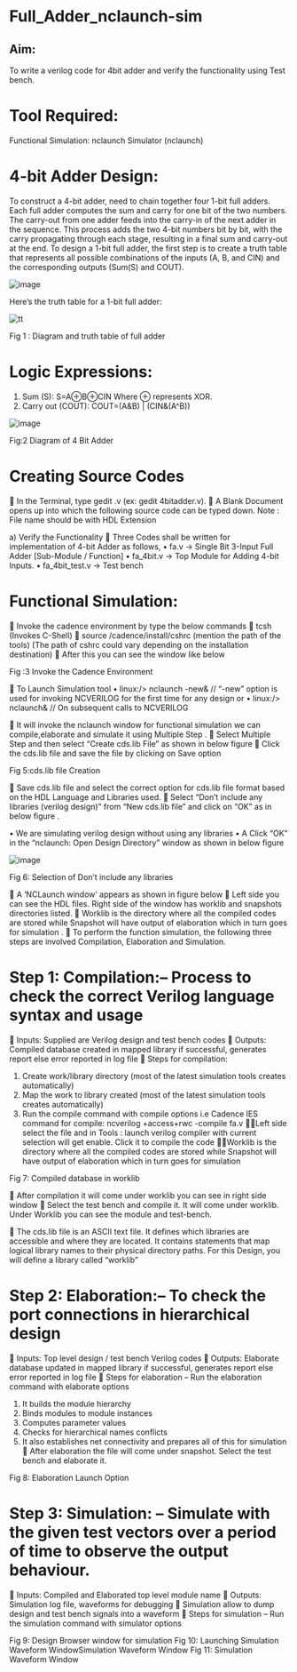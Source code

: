 # Full_Adder_nclaunch-sim

## Aim:
To write a verilog code for 4bit adder and verify the functionality using Test bench.

# Tool Required: 
Functional Simulation: nclaunch Simulator (nclaunch) 

# 4-bit Adder Design:
To construct a 4-bit adder, need to chain together four 1-bit full adders. Each full adder computes the sum and carry for one bit of the two numbers. The carry-out from one adder feeds into the carry-in of the next adder in the sequence. This process adds the two 4-bit numbers bit by bit, with the carry propagating through each stage, resulting in a final sum and carry-out at the end.
To design a 1-bit full adder, the first step is to create a truth table that represents all possible combinations of the inputs (A, B, and CIN) and the corresponding outputs (Sum(S) and COUT).

![image](https://github.com/user-attachments/assets/716a26b6-a449-42e0-9e2d-cdbaa4b291b9)

Here’s the truth table for a 1-bit full adder:

![tt](https://github.com/user-attachments/assets/0b3ab24f-1d7e-4a01-80ce-5e7406f4082b)

Fig 1 : Diagram and truth table of full adder

# Logic Expressions:
1.	Sum (S):
S=A⊕B⊕CIN
Where ⊕ represents XOR.
2.	Carry out (COUT):
COUT=(A&B) | (CIN&(A^B))

![image](https://github.com/user-attachments/assets/7d6fa554-2614-4f19-aa68-65c9e6153caa)

Fig:2 Diagram of 4 Bit Adder

# Creating Source Codes 
	In the Terminal, type gedit <filename>.v (ex: gedit 4bitadder.v). 
	A Blank Document opens up into which the following source code can be typed down. 
Note : File name should be with HDL Extension

a) Verify the Functionality 
	Three Codes shall be written for implementation of 4-bit Adder as follows, 
•	fa.v → Single Bit 3-Input Full Adder [Sub-Module / Function] 
•	fa_4bit.v → Top Module for Adding 4-bit Inputs. 
•	fa_4bit_test.v → Test bench 

# Functional Simulation: 
	Invoke the cadence environment by type the below commands 
	tcsh (Invokes C-Shell) 
	source /cadence/install/cshrc (mention the path of the tools) 
      (The path of cshrc could vary depending on the installation destination)
	After this you can see the window like below 

Fig :3 Invoke the Cadence Environment

	To Launch Simulation tool 
•	linux:/> nclaunch -new& // “-new” option is used for invoking NCVERILOG for the first time for any design 
or
•	linux:/> nclaunch& // On subsequent calls to NCVERILOG 

	It will invoke the nclaunch window for functional simulation we can compile,elaborate and simulate it using Multiple Step .
	Select Multiple Step and then select “Create cds.lib File” as shown in below figure 
	Click the cds.lib file and save the file by clicking on Save option 

Fig 5:cds.lib file Creation

	Save cds.lib file and select the correct option for cds.lib file format based on the HDL Language and Libraries used. 
	Select “Don’t include any libraries (verilog design)” from “New cds.lib file” and click on “OK” as in below figure .

•	We are simulating verilog design without using any libraries 
•	A Click “OK” in the “nclaunch: Open Design Directory” window as shown in below figure 

![image](https://github.com/user-attachments/assets/781b297a-11e9-4140-89c5-ee3b0d15bbd4)

Fig 6: Selection of Don’t include any libraries

	A ‘NCLaunch window’ appears as shown in figure below 
	Left side you can see the HDL files. Right side of the window has worklib and snapshots directories listed. 
	Worklib is the directory where all the compiled codes are stored while Snapshot will have output of elaboration which in turn goes for simulation .
	To perform the function simulation, the following three steps are involved Compilation, Elaboration and Simulation. 

# Step 1: Compilation:– Process to check the correct Verilog language syntax and usage 
	Inputs: Supplied are Verilog design and test bench codes 
	Outputs: Compiled database created in mapped library if successful, generates report else error reported in log file 
	Steps for compilation: 
1. Create work/library directory (most of the latest simulation tools creates automatically) 
2. Map the work to library created (most of the latest simulation tools creates automatically) 
3. Run the compile command with compile options 
i.e Cadence IES command for compile: ncverilog +access+rwc -compile fa.v 
Left side select the file and in Tools : launch verilog compiler with current selection will get enable. Click it to compile the code 
Worklib is the directory where all the compiled codes are stored while Snapshot will have output of elaboration which in turn goes for simulation

Fig 7: Compiled database in worklib

	After compilation it will come under worklib you can see in right side window
	Select the test bench and compile it. It will come under worklib. Under Worklib you can see the module and test-bench. 

	The cds.lib file is an ASCII text file. It defines which libraries are accessible and where they are located. It contains statements that map logical library names to their physical directory paths. For this Design, you will define a library called “worklib”

# Step 2: Elaboration:– To check the port connections in hierarchical design 
	Inputs: Top level design / test bench Verilog codes 
	Outputs: Elaborate database updated in mapped library if successful, generates report else error reported in log file 
	Steps for elaboration – Run the elaboration command with elaborate options 
1.	It builds the module hierarchy 
2.	Binds modules to module instances 
3.	Computes parameter values 
4.	Checks for hierarchical names conflicts 
5.	It also establishes net connectivity and prepares all of this for simulation
	After elaboration the file will come under snapshot. Select the test bench and elaborate it.

Fig 8: Elaboration Launch Option

# Step 3: Simulation: – Simulate with the given test vectors over a period of time to observe the output behaviour. 
	Inputs: Compiled and Elaborated top level module name 
	Outputs: Simulation log file, waveforms for debugging 
	Simulation allow to dump design and test bench signals into a waveform 
	Steps for simulation – Run the simulation command with simulator options

Fig 9: Design Browser window for simulation
Fig 10: Launching Simulation Waveform WindowSimulation Waveform Window
Fig 11: Simulation Waveform Window















